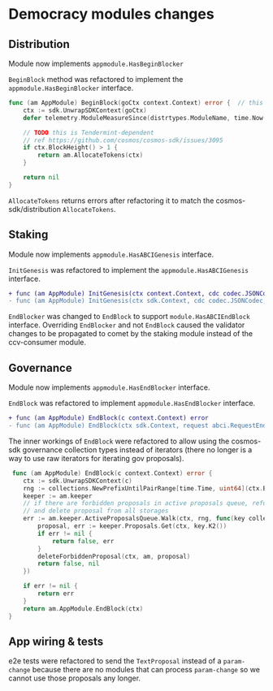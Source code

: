 # Democracy modules changes

## Distribution
Module now implements `appmodule.HasBeginBlocker`

`BeginBlock` method was refactored to implement the `appmodule.HasBeginBlocker` interface.
```go
func (am AppModule) BeginBlock(goCtx context.Context) error {  // this now returns an error
	ctx := sdk.UnwrapSDKContext(goCtx)
	defer telemetry.ModuleMeasureSince(distrtypes.ModuleName, time.Now(), telemetry.MetricKeyBeginBlocker)

	// TODO this is Tendermint-dependent
	// ref https://github.com/cosmos/cosmos-sdk/issues/3095
	if ctx.BlockHeight() > 1 {
		return am.AllocateTokens(ctx)
	}

	return nil
}
```

`AllocateTokens` returns errors after refactoring it to match the cosmos-sdk/distribution `AllocateTokens`.

## Staking
Module now implements `appmodule.HasABCIGenesis` interface.

`InitGenesis` was refactored to implement the `appmodule.HasABCIGenesis` interface.
```diff
+ func (am AppModule) InitGenesis(ctx context.Context, cdc codec.JSONCodec, data json.RawMessage) []abci.ValidatorUpdate
- func (am AppModule) InitGenesis(ctx sdk.Context, cdc codec.JSONCodec, data json.RawMessage) []abci.ValidatorUpdate
```

`EndBlocker` was changed to `EndBlock` to support `module.HasABCIEndBlock` interface. Overriding `EndBlocker` and not `EndBlock` caused the validator changes to be propagated to comet by the staking module instead of the ccv-consumer module.

## Governance
Module now implements `appmodule.HasEndBlocker` interface.

`EndBlock` was refactored to implement `appmodule.HasEndBlocker` interface.
```diff
+ func (am AppModule) EndBlock(c context.Context) error
- func (am AppModule) EndBlock(ctx sdk.Context, request abci.RequestEndBlock) []abci.ValidatorUpdate
```

The inner workings of `EndBlock` were refactored to allow using the cosmos-sdk governance collection types instead of iterators (there no longer is a way to use raw iterators for iterating gov proposals).
```go
 func (am AppModule) EndBlock(c context.Context) error {
	ctx := sdk.UnwrapSDKContext(c)
	rng := collections.NewPrefixUntilPairRange[time.Time, uint64](ctx.BlockTime())
	keeper := am.keeper
	// if there are forbidden proposals in active proposals queue, refund deposit, delete votes for that proposal
	// and delete proposal from all storages
	err := am.keeper.ActiveProposalsQueue.Walk(ctx, rng, func(key collections.Pair[time.Time, uint64], _ uint64) (bool, error) {
		proposal, err := keeper.Proposals.Get(ctx, key.K2())
		if err != nil {
			return false, err
		}
		deleteForbiddenProposal(ctx, am, proposal)
		return false, nil
	})

	if err != nil {
		return err
	}
	return am.AppModule.EndBlock(ctx)
}
```

## App wiring & tests

e2e tests were refactored to send the `TextProposal` instead of a `param-change` because there are no modules that can process `param-change` so we cannot use those proposals any longer.

